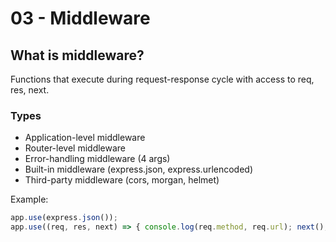 # 03 - Middleware

## What is middleware?
Functions that execute during request-response cycle with access to req, res, next.

### Types
- Application-level middleware
- Router-level middleware
- Error-handling middleware (4 args)
- Built-in middleware (express.json, express.urlencoded)
- Third-party middleware (cors, morgan, helmet)

Example:
```js
app.use(express.json());
app.use((req, res, next) => { console.log(req.method, req.url); next(); });
```